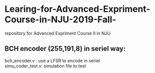# Learing-for-Advanced-Expriment-Course-in-NJU-2019-Fall-
repository for Advanced Expriment Course Ⅱ in NJU

## BCH encoder (255,191,8) in seriel way:
  bch_encoder.v : use a LFSR to encode in seriel     
  simu_coder_test.v: simulation file to test
  
